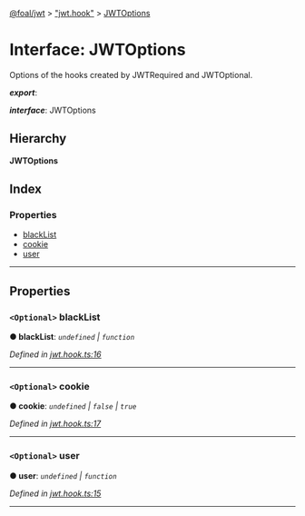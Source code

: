 [@foal/jwt](../README.md) > ["jwt.hook"](../modules/_jwt_hook_.md) > [JWTOptions](../interfaces/_jwt_hook_.jwtoptions.md)

# Interface: JWTOptions

Options of the hooks created by JWTRequired and JWTOptional.

*__export__*: 

*__interface__*: JWTOptions

## Hierarchy

**JWTOptions**

## Index

### Properties

* [blackList](_jwt_hook_.jwtoptions.md#blacklist)
* [cookie](_jwt_hook_.jwtoptions.md#cookie)
* [user](_jwt_hook_.jwtoptions.md#user)

---

## Properties

<a id="blacklist"></a>

### `<Optional>` blackList

**● blackList**: *`undefined` \| `function`*

*Defined in [jwt.hook.ts:16](https://github.com/FoalTS/foal/blob/7934e4d7/packages/jwt/src/jwt.hook.ts#L16)*

___
<a id="cookie"></a>

### `<Optional>` cookie

**● cookie**: *`undefined` \| `false` \| `true`*

*Defined in [jwt.hook.ts:17](https://github.com/FoalTS/foal/blob/7934e4d7/packages/jwt/src/jwt.hook.ts#L17)*

___
<a id="user"></a>

### `<Optional>` user

**● user**: *`undefined` \| `function`*

*Defined in [jwt.hook.ts:15](https://github.com/FoalTS/foal/blob/7934e4d7/packages/jwt/src/jwt.hook.ts#L15)*

___


